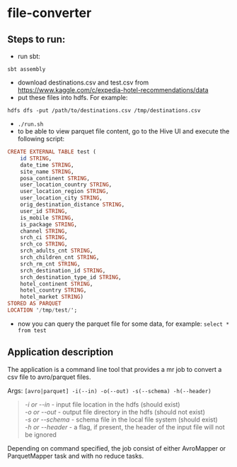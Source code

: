 # file-converter

## Steps to run:

- run sbt:
```
sbt assembly
```
- download destinations.csv and test.csv from https://www.kaggle.com/c/expedia-hotel-recommendations/data
- put these files into hdfs. For example: 
```
hdfs dfs -put /path/to/destinations.csv /tmp/destinations.csv
```
- ```./run.sh```
- to be able to view parquet file content, go to the Hive UI and execute the following script:
```haskell
CREATE EXTERNAL TABLE test (
	id STRING,
	date_time STRING,
	site_name STRING,
	posa_continent STRING,
	user_location_country STRING,
	user_location_region STRING,
	user_location_city STRING,
	orig_destination_distance STRING,
	user_id STRING,
	is_mobile STRING,
	is_package STRING,
	channel STRING,
	srch_ci STRING,
	srch_co STRING,
	srch_adults_cnt STRING,
	srch_children_cnt STRING,
	srch_rm_cnt STRING,
	srch_destination_id STRING,
	srch_destination_type_id STRING,
	hotel_continent STRING,
	hotel_country STRING,
	hotel_market STRING)
STORED AS PARQUET
LOCATION '/tmp/test/'; 
```
- now you can query the parquet file for some data, for example: ```select * from test```

## Application description

The application is a command line tool that provides a mr job to convert a csv file to avro/parquet files.

Args:
```[avro|parquet] -i(--in) -o(--out) -s(--schema) -h(--header)```

> *-i or --in* - input file location in the hdfs (should exist)<br>
*-o or --out* - output file directory in the hdfs (should not exist)<br>
*-s or --schema* - schema file in the local file system (should exist)<br>
*-h or --header* - a flag, if present, the header of the input file will not be ignored<br>

Depending on command specified, the job consist of either AvroMapper or ParquetMapper task and with no reduce tasks.
